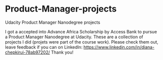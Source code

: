 # Product-Manager-projects
Udacity Product Manager Nanodegree projects

I got a accepted into Advance Africa Scholarship by Access Bank to pursue a Product Manager Nanodegree at Udacity.
These are a collection of projects I did (projets were part of the course work).
Please check them out, leave feedback if you can on LinkedIn: https://www.linkedin.com/in/diana-chepkirui-78ab97202/
Thank you!
